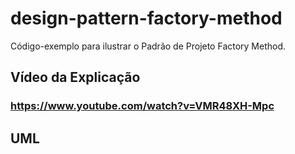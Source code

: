 # design-pattern-factory-method
Código-exemplo para ilustrar o Padrão de Projeto Factory Method.

## Vídeo da Explicação
### https://www.youtube.com/watch?v=VMR48XH-Mpc

## UML

